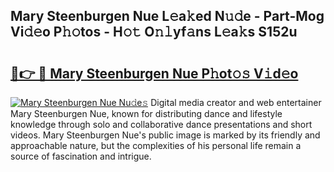 ## Mary Steenburgen Nue L𝚎a𝚔ed N𝚞𝚍e - Part-Mog Vi𝚍𝚎o P𝚑𝚘tos - H𝚘𝚝 O𝚗𝚕yf𝚊ns L𝚎a𝚔s S152u

# <h2><a href="http://kfesuz.oniu.top/?m=Mary+Steenburgen+Nue">🔗👉 🔴 Mary Steenburgen Nue P𝚑ot𝚘𝚜 V𝚒d𝚎o</a></h2>

[![Mary Steenburgen Nue Nu𝚍e𝚜](https://i.imgur.com/0qMVB7G.gif)](http://kfesuz.oniu.top/?m=Mary+Steenburgen+Nue)
Digital media creator and web entertainer Mary Steenburgen Nue, known for distributing dance and lifestyle knowledge through solo and collaborative dance presentations and short videos. Mary Steenburgen Nue's public image is marked by its friendly and approachable nature, but the complexities of his personal life remain a source of fascination and intrigue.  
